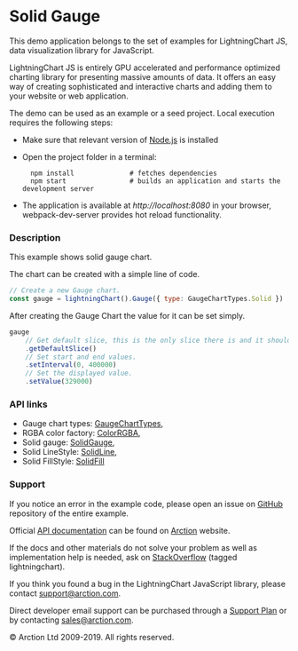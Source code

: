 # Solid Gauge

This demo application belongs to the set of examples for LightningChart JS, data visualization library for JavaScript.

LightningChart JS is entirely GPU accelerated and performance optimized charting library for presenting massive amounts of data. It offers an easy way of creating sophisticated and interactive charts and adding them to your website or web application.

The demo can be used as an example or a seed project. Local execution requires the following steps:

- Make sure that relevant version of [Node.js](https://nodejs.org/en/download/) is installed
- Open the project folder in a terminal:

        npm install              # fetches dependencies
        npm start                # builds an application and starts the development server

- The application is available at *http://localhost:8080* in your browser, webpack-dev-server provides hot reload functionality.

### Description

This example shows solid gauge chart.

The chart can be created with a simple line of code.

```javascript
// Create a new Gauge chart.
const gauge = lightningChart().Gauge({ type: GaugeChartTypes.Solid })
```

After creating the Gauge Chart the value for it can be set simply.

```javascript
gauge
    // Get default slice, this is the only slice there is and it should be manipulated to set wanted value to the Gauge Chart.
    .getDefaultSlice()
    // Set start and end values.
    .setInterval(0, 400000)
    // Set the displayed value.
    .setValue(329000)
```

### API links

* Gauge chart types: [GaugeChartTypes][],
* RGBA color factory: [ColorRGBA][],
* Solid gauge: [SolidGauge][],
* Solid LineStyle: [SolidLine][],
* Solid FillStyle: [SolidFill][]


### Support

If you notice an error in the example code, please open an issue on [GitHub][0] repository of the entire example.

Official [API documentation][1] can be found on [Arction][2] website.

If the docs and other materials do not solve your problem as well as implementation help is needed, ask on [StackOverflow][3] (tagged lightningchart).

If you think you found a bug in the LightningChart JavaScript library, please contact support@arction.com.

Direct developer email support can be purchased through a [Support Plan][4] or by contacting sales@arction.com.

© Arction Ltd 2009-2019. All rights reserved.

[0]: https://github.com/Arction/
[1]: https://www.arction.com/lightningchart-js-api-documentation/
[2]: https://www.arction.com
[3]: https://stackoverflow.com/questions/tagged/lightningchart
[4]: https://www.arction.com/support-services/

[ColorRGBA]: https://www.arction.com/lightningchart-js-api-documentation/v1.0.0/globals.html#colorrgba
[GaugeChartTypes]: https://www.arction.com/lightningchart-js-api-documentation/v1.0.0/globals.html#gaugecharttypes
[SolidFill]: https://www.arction.com/lightningchart-js-api-documentation/v1.0.0/classes/solidfill.html
[SolidGauge]: https://www.arction.com/lightningchart-js-api-documentation/v1.0.0/classes/solidgauge.html
[SolidLine]: https://www.arction.com/lightningchart-js-api-documentation/v1.0.0/classes/solidline.html